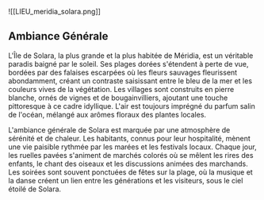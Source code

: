 
![[LIEU_meridia_solara.png]]

## Ambiance Générale 

L'Île de Solara, la plus grande et la plus habitée de Méridia, est un véritable paradis baigné par le soleil. Ses plages dorées s'étendent à perte de vue, bordées par des falaises escarpées où les fleurs sauvages fleurissent abondamment, créant un contraste saisissant entre le bleu de la mer et les couleurs vives de la végétation. Les villages sont construits en pierre blanche, ornés de vignes et de bougainvilliers, ajoutant une touche pittoresque à ce cadre idyllique. L'air est toujours imprégné du parfum salin de l'océan, mélangé aux arômes floraux des plantes locales.

L'ambiance générale de Solara est marquée par une atmosphère de sérénité et de chaleur. Les habitants, connus pour leur hospitalité, mènent une vie paisible rythmée par les marées et les festivals locaux. Chaque jour, les ruelles pavées s'animent de marchés colorés où se mêlent les rires des enfants, le chant des oiseaux et les discussions animées des marchands. Les soirées sont souvent ponctuées de fêtes sur la plage, où la musique et la danse créent un lien entre les générations et les visiteurs, sous le ciel étoilé de Solara.
